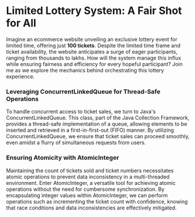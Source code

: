 # Limited Lottery System: A Fair Shot for All

Imagine an ecommerce website unveiling an exclusive lottery event for limited time, offering just **100 tickets**. Despite the limited time frame and ticket availability, the website anticipates a surge of eager participants, ranging from thousands to lakhs. How will the system manage this influx while ensuring fairness and efficiency for every hopeful participant? Join me as we explore the mechanics behind orchestrating this lottery experience.

### Leveraging ConcurrentLinkedQueue for Thread-Safe Operations

To handle concurrent access to ticket sales, we turn to Java's ConcurrentLinkedQueue. This class, part of the Java Collection Framework, provides a thread-safe implementation of a queue, allowing elements to be inserted and retrieved in a first-in-first-out (FIFO) manner. By utilizing ConcurrentLinkedQueue, we ensure that ticket sales can proceed smoothly, even amidst a flurry of simultaneous requests from users.

### Ensuring Atomicity with AtomicInteger
Maintaining the count of tickets sold and ticket numbers necessitates atomic operations to prevent data inconsistency in a multi-threaded environment. Enter AtomicInteger, a versatile tool for achieving atomic operations without the need for cumbersome synchronization. By encapsulating integer values within AtomicInteger, we can perform operations such as incrementing the ticket count with confidence, knowing that race conditions and data inconsistencies are effectively mitigated.












